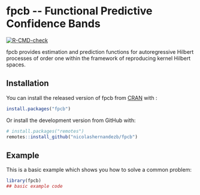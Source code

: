 
# fpcb -- Functional Predictive Confidence Bands

<!-- badges: start -->
[![R-CMD-check](https://github.com/nicolashernandezb/fpcb/workflows/R-CMD-check/badge.svg)](https://github.com/nicolashernandezb/fpcb/actions)
<!-- badges: end -->

fpcb provides estimation and prediction functions for autoregressive Hilbert processes of order one within the framework of reproducing kernel Hilbert spaces.

## Installation

You can install the released version of fpcb from [CRAN](https://CRAN.R-project.org) with :

``` r
install.packages("fpcb")
```

Or install the development version from GitHub with:
``` r
# install.packages("remotes")
remotes::install_github("nicolashernandezb/fpcb")
```


## Example

This is a basic example which shows you how to solve a common problem:

``` r
library(fpcb)
## basic example code
```


